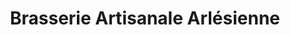 ---
title: "Brasserie Artisanale Arlésienne"
url: /saint-martin-de-crau/brasserie-artisanale-arlesienne/
shop: alcool
---